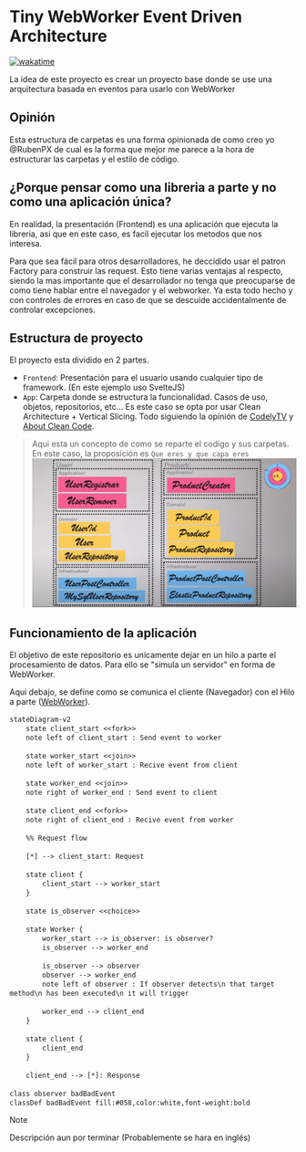# Tiny WebWorker Event Driven Architecture

[![wakatime](https://wakatime.com/badge/user/3ea03d5e-dec1-4bb5-a47d-7e8b1813388b/project/018bd4f5-a300-4078-8ede-68ffb2a17c5c.svg)](https://wakatime.com/@RubenPX/projects/lollcpagon)

La idea de este proyecto es crear un proyecto base donde se use una arquitectura basada en eventos para usarlo con WebWorker


## Opinión

Esta estructura de carpetas es una forma opinionada de como creo yo @RubenPX de cual es la forma que mejor me parece a la hora de estructurar las carpetas y el estilo de código.

## ¿Porque pensar como una libreria a parte y no como una aplicación única?

En realidad, la presentación (Frontend) es una aplicación que ejecuta la libreria, asi que en este caso, es facil ejecutar los metodos que nos interesa.

Para que sea fácil para otros desarrolladores, he deccidido usar el patron Factory para construir las request. Esto tiene varias ventajas al respecto, siendo la mas importante que el desarrollador no tenga que preocuparse de como tiene hablar entre el navegador y el webworker. Ya esta todo hecho y con controles de errores en caso de que se descuide accidentalmente de controlar excepciones.

## Estructura de proyecto

El proyecto esta dividido en 2 partes.

- `Frontend`: Presentación para el usuario usando cualquier tipo de framework. (En este ejemplo uso SvelteJS)
- `App`: Carpeta donde se estructura la funcionalidad. Casos de uso, objetos, repositorios, etc... Es este caso se opta por usar Clean Architecture + Vertical Slicing. Todo siguiendo la opinión de [CodelyTV](https://www.youtube.com/watch?v=y3MWfPDmVqo) y [About Clean Code](https://www.youtube.com/watch?v=7ZXW_oWdTk4).

> Aqui esta un concepto de como se reparte el codigo y sus carpetas.   
> En este caso, la proposición es `Que eres y que capa eres`
> ![Propuesta](CleanArchitectureFolderProposal.png)

## Funcionamiento de la aplicación

El objetivo de este repositorio es unicamente dejar en un hilo a parte el procesamiento de datos. Para ello se "simula un servidor" en forma de WebWorker.

Aqui debajo, se define como se comunica el cliente (Navegador) con el Hilo a parte ([WebWorker](https://developer.mozilla.org/es/docs/Web/API/Web_Workers_API/Using_web_workers)).

```mermaid
stateDiagram-v2
    state client_start <<fork>>
    note left of client_start : Send event to worker

    state worker_start <<join>>
    note left of worker_start : Recive event from client

    state worker_end <<join>>
    note right of worker_end : Send event to client

    state client_end <<fork>>
    note right of client_end : Recive event from worker
    
    %% Request flow

    [*] --> client_start: Request 
    
    state client {
        client_start --> worker_start
    }

    state is_observer <<choice>>

    state Worker {
        worker_start --> is_observer: is observer?
        is_observer --> worker_end

        is_observer --> observer
        observer --> worker_end
        note left of observer : If observer detects\n that target method\n has been executed\n it will trigger

        worker_end --> client_end
    }

    state client {
        client_end
    }

    client_end --> [*]: Response

class observer badBadEvent
classDef badBadEvent fill:#058,color:white,font-weight:bold
```



> [!note]
> Descripción aun por terminar (Probablemente se hara en inglés)
